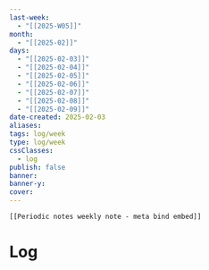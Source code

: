 ```yaml
---
last-week: 
  - "[[2025-W05]]"
month: 
  - "[[2025-02]]"
days: 
  - "[[2025-02-03]]"
  - "[[2025-02-04]]"
  - "[[2025-02-05]]"
  - "[[2025-02-06]]"
  - "[[2025-02-07]]"
  - "[[2025-02-08]]"
  - "[[2025-02-09]]"
date-created: 2025-02-03
aliases: 
tags: log/week
type: log/week
cssClasses:
  - log
publish: false
banner: 
banner-y: 
cover: 
---
```


```meta-bind-embed
[[Periodic notes weekly note - meta bind embed]]
```

# Log
